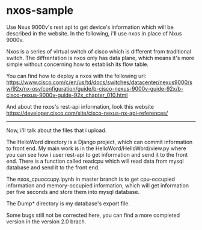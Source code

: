 # nxos-sample
Use Nxus 9000v's rest api to get device's information which will be described in the website.
In the following, i'll use nxos in place of Nxus 9000v.

Nxos is a series of virtual switch of cisco which is different from traditional switch.
The diffrentation is nxos only has data plane, which means it's more simple without concerning how to establish its flow table.

You can find how to deploy a nxos with the following url:
    https://www.cisco.com/c/en/us/td/docs/switches/datacenter/nexus9000/sw/92x/nx-osv/configuration/guide/b-cisco-nexus-9000v-guide-92x/b-cisco-nexus-9000v-guide-92x_chapter_010.html
    
    
And about the nxos's rest-api information, look this website
    https://developer.cisco.com/site/cisco-nexus-nx-api-references/
    
************************************************************************************
Now, i'll talk about the files that i upload.

The HelloWord directory is a Django project, which can commit information to front end.
My main work is in the HelloWord/HelloWord/view.py where you can see how i user rest-api to get information and send it to the front end. 
There is a function called readcpu which will read data from mysql database and send it to the front end.

The nxos_cpuoccupy.ipynb in master branch is to get cpu-occupied information and memory-occupied information, which will get information per five seconds and store them into mysql database.

The Dump* directory is my database's export file.

Some bugs still not be corrected here, you can find a more completed version in the version 2.0 brach.




